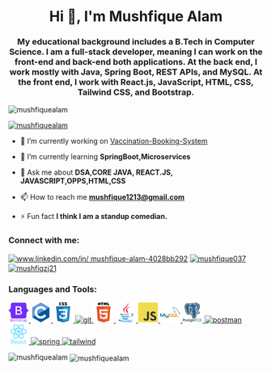 <h1 align="center">Hi 👋, I'm Mushfique Alam</h1>
<h3 align="center"> My educational background includes a B.Tech in Computer Science. I am a full-stack developer, meaning I can work on the front-end and back-end both applications. At the back end, I work mostly with Java, Spring Boot, REST APIs, and MySQL. At the front end, I work with React.js, JavaScript, HTML, CSS, Tailwind CSS, and Bootstrap.</h3>

<p align="left"> <img src="https://komarev.com/ghpvc/?username=MushfiqueAlam&label=Profile%20views&color=0e75b6&style=flat" alt="mushfiquealam" /> </p>

<p align="left"> <a href="https://github.com/ryo-ma/github-profile-trophy"><img src="https://github-profile-trophy.vercel.app/?username=MushfiqueAlam" alt="mushfiquealam" /></a> </p>

- 🔭 I’m currently working on [Vaccination-Booking-System](https://github.com/MushfiqueAlam/vaccination-booking-system)

- 🌱 I’m currently learning **SpringBoot,Microservices**

- 💬 Ask me about **DSA,CORE JAVA, REACT.JS, JAVASCRIPT,OPPS,HTML,CSS**

- 📫 How to reach me **mushfique1213@gmail.com**

- ⚡ Fun fact **I think I am a standup comedian.**

<h3 align="left">Connect with me:</h3>
<p align="left">
<a href="https://linkedin.com/in/www.linkedin.com/in/ mushfique-alam-4028bb292" target="blank"><img align="center" src="https://raw.githubusercontent.com/rahuldkjain/github-profile-readme-generator/master/src/images/icons/Social/linked-in-alt.svg" alt="www.linkedin.com/in/ mushfique-alam-4028bb292" height="30" width="40" /></a>
<a href="https://www.leetcode.com/mushfique037" target="blank"><img align="center" src="https://raw.githubusercontent.com/rahuldkjain/github-profile-readme-generator/master/src/images/icons/Social/leet-code.svg" alt="mushfique037" height="30" width="40" /></a>
<a href="https://auth.geeksforgeeks.org/user/mushfiqzj21" target="blank"><img align="center" src="https://raw.githubusercontent.com/rahuldkjain/github-profile-readme-generator/master/src/images/icons/Social/geeks-for-geeks.svg" alt="mushfiqzj21" height="30" width="40" /></a>
</p>

<h3 align="left">Languages and Tools:</h3>
<p align="left"> <a href="https://getbootstrap.com" target="_blank" rel="noreferrer"> <img src="https://raw.githubusercontent.com/devicons/devicon/master/icons/bootstrap/bootstrap-plain-wordmark.svg" alt="bootstrap" width="40" height="40"/> </a> <a href="https://www.cprogramming.com/" target="_blank" rel="noreferrer"> <img src="https://raw.githubusercontent.com/devicons/devicon/master/icons/c/c-original.svg" alt="c" width="40" height="40"/> </a> <a href="https://www.w3schools.com/css/" target="_blank" rel="noreferrer"> <img src="https://raw.githubusercontent.com/devicons/devicon/master/icons/css3/css3-original-wordmark.svg" alt="css3" width="40" height="40"/> </a> <a href="https://git-scm.com/" target="_blank" rel="noreferrer"> <img src="https://www.vectorlogo.zone/logos/git-scm/git-scm-icon.svg" alt="git" width="40" height="40"/> </a> <a href="https://www.w3.org/html/" target="_blank" rel="noreferrer"> <img src="https://raw.githubusercontent.com/devicons/devicon/master/icons/html5/html5-original-wordmark.svg" alt="html5" width="40" height="40"/> </a> <a href="https://www.java.com" target="_blank" rel="noreferrer"> <img src="https://raw.githubusercontent.com/devicons/devicon/master/icons/java/java-original.svg" alt="java" width="40" height="40"/> </a> <a href="https://developer.mozilla.org/en-US/docs/Web/JavaScript" target="_blank" rel="noreferrer"> <img src="https://raw.githubusercontent.com/devicons/devicon/master/icons/javascript/javascript-original.svg" alt="javascript" width="40" height="40"/> </a> <a href="https://www.mysql.com/" target="_blank" rel="noreferrer"> <img src="https://raw.githubusercontent.com/devicons/devicon/master/icons/mysql/mysql-original-wordmark.svg" alt="mysql" width="40" height="40"/> </a> <a href="https://www.postgresql.org" target="_blank" rel="noreferrer"> <img src="https://raw.githubusercontent.com/devicons/devicon/master/icons/postgresql/postgresql-original-wordmark.svg" alt="postgresql" width="40" height="40"/> </a> <a href="https://postman.com" target="_blank" rel="noreferrer"> <img src="https://www.vectorlogo.zone/logos/getpostman/getpostman-icon.svg" alt="postman" width="40" height="40"/> </a> <a href="https://reactjs.org/" target="_blank" rel="noreferrer"> <img src="https://raw.githubusercontent.com/devicons/devicon/master/icons/react/react-original-wordmark.svg" alt="react" width="40" height="40"/> </a> <a href="https://spring.io/" target="_blank" rel="noreferrer"> <img src="https://www.vectorlogo.zone/logos/springio/springio-icon.svg" alt="spring" width="40" height="40"/> </a> <a href="https://tailwindcss.com/" target="_blank" rel="noreferrer"> <img src="https://www.vectorlogo.zone/logos/tailwindcss/tailwindcss-icon.svg" alt="tailwind" width="40" height="40"/> </a> </p>

<p><img align="left" src="https://github-readme-stats.vercel.app/api/top-langs?username=mushfiquealam&show_icons=true&locale=en&layout=compact" alt="mushfiquealam" /></p>

<p>&nbsp;<img align="center" src="https://github-readme-stats.vercel.app/api?username=mushfiquealam&show_icons=true&locale=en" alt="mushfiquealam" /></p>

